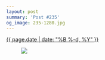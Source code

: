 ```yaml
---
layout: post
summary: 'Post #235'
og_image: 235-1280.jpg
---
```


<p>
 <time>
  <a href="/235">
   {{ page.date | date: "%B %-d, %Y" }}
  </a>
 </time>
 <a href="/235">
  <figure data-taken="12/2/2013">
   <img sizes="(min-width: 700px) 50vw, calc(100vw - 2rem)" src="{{ site.assets_url }}/235-640.jpg" srcset="{{ site.assets_url }}/235-1280.jpg 1280w, {{ site.assets_url }}/235-960.jpg 960w, {{ site.assets_url }}/235-640.jpg 640w, {{ site.assets_url }}/235-320.jpg 320w"/>
  </figure>
 </a>
</p>
